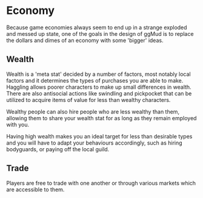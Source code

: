 # Economy

Because game economies always seem to end up in a strange exploded and messed up state, one of the goals in the design of ggMud is to replace the dollars and dimes of an economy with some 'bigger' ideas.

## Wealth

Wealth is a 'meta stat' decided by a number of factors, most notably local factors and it determines the types of purchases you are able to make. Haggling allows poorer characters to make up small differences in wealth. There are also antisocial actions like swindling and pickpocket that can be utilized to acquire items of value for less than wealthy characters.

Wealthy people can also hire people who are less wealthy than them, allowing them to share your wealth stat for as long as they remain employed with you.

Having high wealth makes you an ideal target for less than desirable types and you will have to adapt your behaviours accordingly, such as hiring bodyguards, or paying off the local guild.

## Trade

Players are free to trade with one another or through various markets which are accessible to them.


